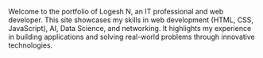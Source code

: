 Welcome to the portfolio of Logesh N, an IT professional and web developer. This site showcases my skills in web development (HTML, CSS, JavaScript), AI, Data Science, and networking. It highlights my experience in building applications and solving real-world problems through innovative technologies.

